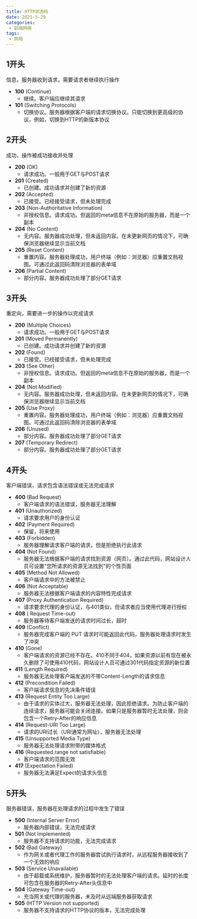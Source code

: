```yaml
---
title: HTTP状态码
date: 2021-5-29
categories:
 - 前端网络
tags:
 - 网络
---
```


## 1开头
信息，服务器收到请求，需要请求者继续执行操作  
* **100**	(Continue)
  - 继续。客户端应继续其请求
* **101**	(Switching Protocols)
  - 切换协议。服务器根据客户端的请求切换协议。只能切换到更高级的协议，例如，切换到HTTP的新版本协议

## 2开头
成功，操作被成功接收并处理
* **200**	(OK)
  - 请求成功。一般用于GET与POST请求
* **201**	(Created)
  - 已创建。成功请求并创建了新的资源
* **202**	(Accepted)
  - 已接受。已经接受请求，但未处理完成
* **203**	(Non-Authoritative Information)
  - 非授权信息。请求成功。但返回的meta信息不在原始的服务器，而是一个副本
* **204**	(No Content)
  - 无内容。服务器成功处理，但未返回内容。在未更新网页的情况下，可确保浏览器继续显示当前文档
* **205**	(Reset Content)
  - 重置内容。服务器处理成功，用户终端（例如：浏览器）应重置文档视图。可通过此返回码清除浏览器的表单域
* **206**	(Partial Content)
  - 部分内容。服务器成功处理了部分GET请求

## 3开头
重定向，需要进一步的操作以完成请求
* **200**	(Multiple Choices)
  - 请求成功。一般用于GET与POST请求
* **201**	(Moved Permanently)
  - 已创建。成功请求并创建了新的资源
* **202**	(Found)
  - 已接受。已经接受请求，但未处理完成
* **203**	(See Other)
  - 非授权信息。请求成功。但返回的meta信息不在原始的服务器，而是一个副本
* **204**	(Not Modified)
  - 无内容。服务器成功处理，但未返回内容。在未更新网页的情况下，可确保浏览器继续显示当前文档
* **205**	(Use Proxy)
  - 重置内容。服务器处理成功，用户终端（例如：浏览器）应重置文档视图。可通过此返回码清除浏览器的表单域
* **206**	(Unused)
  - 部分内容。服务器成功处理了部分GET请求
* **207**	(Temporary Redirect)
  - 部分内容。服务器成功处理了部分GET请求

## 4开头
客户端错误，请求包含语法错误或无法完成请求
* **400**	(Bad Request)
  - 客户端请求的语法错误，服务器无法理解
* **401**	(Unauthorized)
  - 请求要求用户的身份认证
* **402**	(Payment Required)
  - 保留，将来使用
* **403**	(Forbidden)
  - 服务器理解请求客户端的请求，但是拒绝执行此请求
* **404**	(Not Found)
  - 服务器无法根据客户端的请求找到资源（网页）。通过此代码，网站设计人员可设置"您所请求的资源无法找到"的个性页面
* **405**	(Method Not Allowed)
  - 客户端请求中的方法被禁止
* **406**	(Not Acceptable)
  - 服务器无法根据客户端请求的内容特性完成请求
* **407**	(Proxy Authentication Required)
  - 请求要求代理的身份认证，与401类似，但请求者应当使用代理进行授权
* **408**	(	Request Time-out)
  - 服务器等待客户端发送的请求时间过长，超时
* **409**	(Conflict)
  - 服务器完成客户端的 PUT 请求时可能返回此代码，服务器处理请求时发生了冲突
* **410**	(Gone)
  - 客户端请求的资源已经不存在。410不同于404，如果资源以前有现在被永久删除了可使用410代码，网站设计人员可通过301代码指定资源的新位置
* **411**	(Length Required)
  - 服务器无法处理客户端发送的不带Content-Length的请求信息
* **412**	(Precondition Failed)
  - 客户端请求信息的先决条件错误
* **413**	(Request Entity Too Large)
  - 由于请求的实体过大，服务器无法处理，因此拒绝请求。为防止客户端的连续请求，服务器可能会关闭连接。如果只是服务器暂时无法处理，则会包含一个Retry-After的响应信息
* **414**	(Request-URI Too Large)
  - 请求的URI过长（URI通常为网址），服务器无法处理
* **415**	(Unsupported Media Type)
  - 服务器无法处理请求附带的媒体格式
* **416**	(Requested range not satisfiable)
  - 客户端请求的范围无效
* **417**	(Expectation Failed)
  - 服务器无法满足Expect的请求头信息

## 5开头
服务器错误，服务器在处理请求的过程中发生了错误
* **500**	(Internal Server Error)
  - 服务器内部错误，无法完成请求
* **501**	(Not Implemented)
  - 服务器不支持请求的功能，无法完成请求
* **502**	(Bad Gateway)
  - 作为网关或者代理工作的服务器尝试执行请求时，从远程服务器接收到了一个无效的响应
* **503**	(Service Unavailable)
  - 由于超载或系统维护，服务器暂时的无法处理客户端的请求。延时的长度可包含在服务器的Retry-After头信息中
* **504**	(Gateway Time-out)
  - 充当网关或代理的服务器，未及时从远端服务器获取请求
* **505**	(HTTP Version not supported)
  - 服务器不支持请求的HTTP协议的版本，无法完成处理

